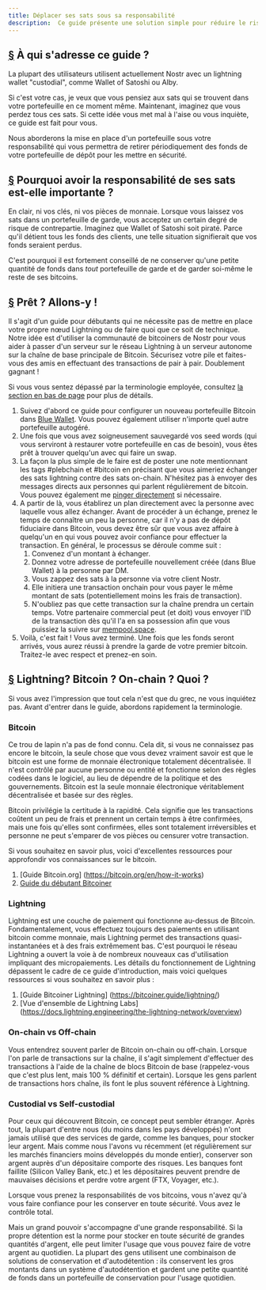 ```yaml
---
title: Déplacer ses sats sous sa responsabilité
description:  Ce guide présente une solution simple pour réduire le risque de contrepartie en transférant les fonds vers un portefeuille sous votre responsabilité.
---
```


## [§](#who-is-this-guide-for) À qui s'adresse ce guide ?

La plupart des utilisateurs utilisent actuellement Nostr avec un lightning wallet "custodial", comme Wallet of Satoshi ou Alby.

Si c'est votre cas, je veux que vous pensiez aux sats qui se trouvent dans votre portefeuille en ce moment même. Maintenant, imaginez que vous perdez tous ces sats. Si cette idée vous met mal à l'aise ou vous inquiète, ce guide est fait pour vous.

Nous aborderons la mise en place d'un portefeuille sous votre responsabilité qui vous permettra de retirer périodiquement des fonds de votre portefeuille de dépôt pour les mettre en sécurité.

## [§](#why-is-self-custody-important) Pourquoi avoir la responsabilité de ses sats est-elle importante ?

En clair, ni vos clés, ni vos pièces de monnaie. Lorsque vous laissez vos sats dans un portefeuille de garde, vous acceptez un certain degré de risque de contrepartie. Imaginez que Wallet of Satoshi soit piraté. Parce qu'il détient tous les fonds des clients, une telle situation signifierait que vos fonds seraient perdus.

C'est pourquoi il est fortement conseillé de ne conserver qu'une petite quantité de fonds dans _tout_ portefeuille de garde et de garder soi-même le reste de ses bitcoins.

## [§](#ready-lets-go) Prêt ? Allons-y !

Il s'agit d'un guide pour débutants qui ne nécessite pas de mettre en place votre propre nœud Lightning ou de faire quoi que ce soit de technique. Notre idée est d'utiliser la communauté de bitcoiners de Nostr pour vous aider à passer d'un serveur sur le réseau Lightning à un serveur autonome sur la chaîne de base principale de Bitcoin. Sécurisez votre pile et faites-vous des amis en effectuant des transactions de pair à pair. Doublement gagnant !

Si vous vous sentez dépassé par la terminologie employée, consultez [la section en bas de page](#lightning-bitcoin-on-chain-what) pour plus de détails.

1. Suivez d'abord ce guide pour configurer un nouveau portefeuille Bitcoin dans [Blue Wallet](https://bluewallet.io/docs/create-bitcoin-wallet/). Vous pouvez également utiliser n'importe quel autre portefeuille autogéré.
1. Une fois que vous avez soigneusement sauvegardé vos seed words (qui vous serviront à restaurer votre portefeuille en cas de besoin), vous êtes prêt à trouver quelqu'un avec qui faire un swap.
1. La façon la plus simple de le faire est de poster une note mentionnant les tags #plebchain et #bitcoin en précisant que vous aimeriez échanger des sats lightning contre des sats on-chain. N'hésitez pas à envoyer des messages directs aux personnes qui parlent régulièrement de bitcoin. Vous pouvez également me [pinger directement](https://primal.net/jeffg) si nécessaire.
1. A partir de là, vous établirez un plan directement avec la personne avec laquelle vous allez échanger. Avant de procéder à un échange, prenez le temps de connaître un peu la personne, car il n'y a pas de dépôt fiduciaire dans Bitcoin, vous devez être sûr que vous avez affaire à quelqu'un en qui vous pouvez avoir confiance pour effectuer la transaction. En général, le processus se déroule comme suit :
    1. Convenez d'un montant à échanger.
    1. Donnez votre adresse de portefeuille nouvellement créée (dans Blue Wallet) à la personne par DM.
    1. Vous zappez des sats à la personne via votre client Nostr.
    1. Elle initiera une transaction onchain pour vous payer le même montant de sats (potentiellement moins les frais de transaction).
    1. N'oubliez pas que cette transaction sur la chaîne prendra un certain temps. Votre partenaire commercial peut (et doit) vous envoyer l'ID de la transaction dès qu'il l'a en sa possession afin que vous puissiez la suivre sur [mempool.space](https://mempool.space).
1. Voilà, c'est fait ! Vous avez terminé. Une fois que les fonds seront arrivés, vous aurez réussi à prendre la garde de votre premier bitcoin. Traitez-le avec respect et prenez-en soin.

## [§](#lightning-bitcoin-on-chain-what) Lightning? Bitcoin ? On-chain ? Quoi ?

Si vous avez l'impression que tout cela n'est que du grec, ne vous inquiétez pas. Avant d'entrer dans le guide, abordons rapidement la terminologie.

### Bitcoin

Ce trou de lapin n'a pas de fond connu. Cela dit, si vous ne connaissez pas encore le bitcoin, la seule chose que vous devez vraiment savoir est que le bitcoin est une forme de monnaie électronique totalement décentralisée. Il n'est contrôlé par aucune personne ou entité et fonctionne selon des règles codées dans le logiciel, au lieu de dépendre de la politique et des gouvernements. Bitcoin est la seule monnaie électronique véritablement décentralisée et basée sur des règles.

Bitcoin privilégie la certitude à la rapidité. Cela signifie que les transactions coûtent un peu de frais et prennent un certain temps à être confirmées, mais une fois qu'elles sont confirmées, elles sont totalement irréversibles et personne ne peut s'emparer de vos pièces ou censurer votre transaction.

Si vous souhaitez en savoir plus, voici d'excellentes ressources pour approfondir vos connaissances sur le bitcoin.

1. [Guide Bitcoin.org] (https://bitcoin.org/en/how-it-works)
1. [Guide du débutant Bitcoiner](https://bitcoiner.guide/beginner/)

### Lightning

Lightning est une couche de paiement qui fonctionne au-dessus de Bitcoin. Fondamentalement, vous effectuez toujours des paiements en utilisant bitcoin comme monnaie, mais Lightning permet des transactions quasi-instantanées et à des frais extrêmement bas. C'est pourquoi le réseau Lightning a ouvert la voie à de nombreux nouveaux cas d'utilisation impliquant des micropaiements. Les détails du fonctionnement de Lightning dépassent le cadre de ce guide d'introduction, mais voici quelques ressources si vous souhaitez en savoir plus :

1. [Guide Bitcoiner Lightning] (https://bitcoiner.guide/lightning/)
1. [Vue d'ensemble de Lightning Labs] (https://docs.lightning.engineering/the-lightning-network/overview)

### On-chain vs Off-chain

Vous entendrez souvent parler de Bitcoin on-chain ou off-chain. Lorsque l'on parle de transactions sur la chaîne, il s'agit simplement d'effectuer des transactions à l'aide de la chaîne de blocs Bitcoin de base (rappelez-vous que c'est plus lent, mais 100 % définitif et certain). Lorsque les gens parlent de transactions hors chaîne, ils font le plus souvent référence à Lightning.

### Custodial vs Self-custodial

Pour ceux qui découvrent Bitcoin, ce concept peut sembler étranger. Après tout, la plupart d'entre nous (du moins dans les pays développés) n'ont jamais utilisé que des services de garde, comme les banques, pour stocker leur argent. Mais comme nous l'avons vu récemment (et régulièrement sur les marchés financiers moins développés du monde entier), conserver son argent auprès d'un dépositaire comporte des risques. Les banques font faillite (Silicon Valley Bank, etc.) et les dépositaires peuvent prendre de mauvaises décisions et perdre votre argent (FTX, Voyager, etc.).

Lorsque vous prenez la responsabilités de vos bitcoins, vous n'avez qu'à vous faire confiance pour les conserver en toute sécurité. Vous avez le contrôle total.

Mais un grand pouvoir s'accompagne d'une grande responsabilité. Si la propre détention est la norme pour stocker en toute sécurité de grandes quantités d'argent, elle peut limiter l'usage que vous pouvez faire de votre argent au quotidien. La plupart des gens utilisent une combinaison de solutions de conservation et d'autodétention : ils conservent les gros montants dans un système d'autodétention et gardent une petite quantité de fonds dans un portefeuille de conservation pour l'usage quotidien.
